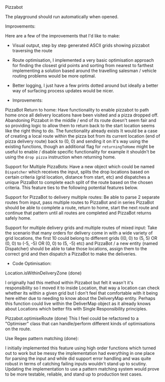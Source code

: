
Pizzabot

The playground should run automatically when opened.


Improvements:

Here are a few of the improvements that I'd like to make:
- Visual output, step by step generated ASCII grids showing pizzabot traversing the route
- Route optimisation, I implemented a very basic optimisation approach for finding the closest grid points and sorting from nearest to farthest
    implementing a solution based around the travelling salesman / vehicle routing problems would be more optimal.
- Better logging, I just have a few prints dotted around but ideally a better way of surfacing process updates would be nicer.

- Improvements:

PizzaBot Return to home:
Have functionality to enable pizzabot to path home once all delivery locations have been visited and a pizza dropped off. Abandoning Pizzabot in the middle / end of its route doesn't seem fair and so providing logic to allow them to return back to the start location seems like the right thing to do. The functionality already exists It would be a case of creating a local route within the pizza bot from its current location (end of pizza delivery route) back to (0, 0) and sending it on it's way using the existing functions, though an additional flag for `returningToHome` might be useful to enable / disable specific functionality for example it shouldn't be using the `drop pizza` instruction when returning home.

Support for Multiple PizzaBots:
Have a new object which could be named `Dispatcher` which receives the input, splits the drop locations based on certain criteria (grid location, distance from start, etc) and dispatches a unique PizzaBot to complete each split of the route based on the chosen criteria. This feature ties to the following potential features below. 

Support for PizzaBot to delivery multiple routes:
Be able to parse 2 separate routes from input, pass multiple routes to PizzaBot and in series PizzaBot should be able to complete a route, return to home, start the next route and continue that pattern until all routes are completed and PizzaBot returns safely home.

Support for multiple delivery grids and multiple routes of mixed input:
Take the scenario that many orders for delivery come in with a wide variety of grid locations, the first 10 could belong to different grids ((0, 0) to (5, 5) OR (0, 0) to (-5, -5) OR (0, 0) to (5, -5) etc) and PizzaBot / a new entity (named Dispatcher) should be able to take those locations, assign them to the correct grid and then dispatch a PizzaBot to make the deliveries.  

- Code Optimisation:

Location.isWithinDeliveryZone (done)

I originally had this method within Pizzabot but felt it wasn't it's responsibility so I moved it to inside Location, that way a location can check whether its within a given grid but I don't feel that comfortable with it being here either due to needing to know about the DeliveryMap entity. Perhaps this function could live within the DeliverMap object as it already knows about Locations which better fits with Single Responsibility principles.


Pizzabot.optimiseRoute (done)
This I feel could be refactored to a "Optimiser" class that can handle/perform different kinds of optimisations on the route.


Use Regex pattern matching (done):

I initially implemented this feature using high order functions which turned out to work but be messy the implementation had everything in one place for parsing the input and while did support error handling and was quite robust in terms of catching failing inputs wouldn't stand up to scutiny.
Updating the implementation to use a pattern matching system would prove to be more testable, reliable, and stand up to production test cases.
